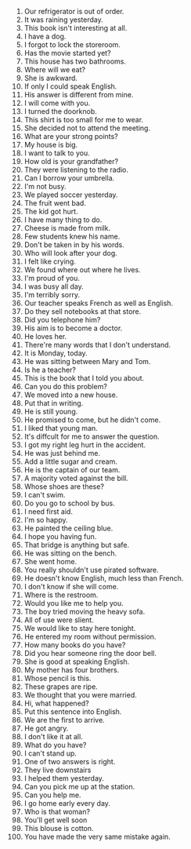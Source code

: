 1. Our refrigerator is out of order.
2. It was raining yesterday.
3. This book isn't interesting at all.
4. I have a dog.
5. I forgot to lock the storeroom.
6. Has the movie started yet?
7. This house has two bathrooms.
8. Where will we eat?
9. She is awkward.
10. If only I could speak English.
11. His answer is different from mine.
12. I will come with you.
13. I turned the doorknob.
14. This shirt is too small for me to wear.
15. She decided not to attend the meeting.
16. What are your strong points?
17. My house is big.
18. I want to talk to you.
19. How old is your grandfather?
20. They were listening to the radio.
21. Can I borrow your umbrella.
22. I'm not busy.
23. We played soccer yesterday.
24. The fruit went bad.
25. The kid got hurt.
26. I have many thing to do.
27. Cheese is made from milk.
28. Few students knew his name.
29. Don't be taken in by his words.
30. Who will look after your dog.
31. I felt like crying.
32. We found where out where he lives.
33. I'm proud of you.
34. I was busy all day.
35. I'm terribly sorry.
36. Our teacher speaks French as well as English.
37. Do they sell notebooks at that store.
38. Did you telephone him?
39. His aim is to become a doctor.
40. He loves her.
41. There're many words that I don't understand.
42. It is Monday, today.
43. He was sitting between Mary and Tom.
44. Is he a teacher?
45. This is the book that I told you about.
46. Can you do this problem?
47. We moved into a new house.
48. Put that in writing.
49. He is still young.
50. He promised to come, but he didn't come.
51. I liked that young man.
52. It's diffcult for me to answer the question.
53. I got my right leg hurt in the accident.
54. He was just behind me.
55. Add a little sugar and cream.
56. He is the captain of our team.
57. A majority voted against the bill.
58. Whose shoes are these?
59. I can't swim.
60. Do you go to school by bus.
61. I need first aid.
62. I'm so happy.
63. He painted the ceiling blue.
64. I hope you having fun.
65. That bridge is anything but safe.
66. He was sitting on the bench.
67. She went home.
68. You really shouldn't use pirated software.
69. He doesn't know English, much less than French.
70. I don't know if she will come.
71. Where is the restroom.
72. Would you like me to help you.
73. The boy tried moving the heavy sofa.
74. All of use were slient.
75. We would like to stay here tonight.
76. He entered my room without permission.
77. How many books do you have?
78. Did you hear someone ring the door bell.
79. She is good at speaking English.
80. My mother has four brothers.
81. Whose pencil is this.
82. These grapes are ripe.
83. We thought that you were married.
84. Hi, what happened?
85. Put this sentence into English.
86. We are the first to arrive.
87. He got angry.
88. I don't like it at all.
89. What do you have?
90. I can't stand up.
91. One of two answers is right.
92. They live downstairs
93. I helped them yesterday.
94. Can you pick me up at the station.
95. Can you help me.
96. I go home early every day.
97. Who is that woman?
98. You'll get well soon
99. This blouse is cotton.
100. You have made the very same mistake again.
